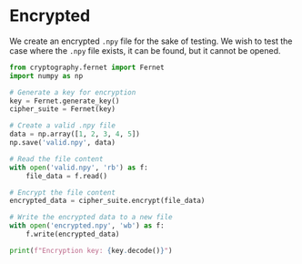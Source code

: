 # Encrypted

We create an encrypted `.npy` file for the sake of testing.  We wish to test the case where the `.npy` file exists, it can be found, but it cannot be opened.

```python
from cryptography.fernet import Fernet
import numpy as np

# Generate a key for encryption
key = Fernet.generate_key()
cipher_suite = Fernet(key)

# Create a valid .npy file
data = np.array([1, 2, 3, 4, 5])
np.save('valid.npy', data)

# Read the file content
with open('valid.npy', 'rb') as f:
    file_data = f.read()

# Encrypt the file content
encrypted_data = cipher_suite.encrypt(file_data)

# Write the encrypted data to a new file
with open('encrypted.npy', 'wb') as f:
    f.write(encrypted_data)

print(f"Encryption key: {key.decode()}")
```

